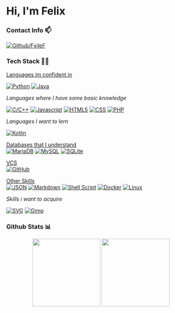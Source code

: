 # Hi, I'm Felix

### Contact Info 📫

[<img alt="Github/FxileF" src="https://img.shields.io/badge/GitHub/FxileF-%2312100E?style=flat-square&logo=Github&logoColor=white"/>](https://github.com/FxileF)

### Tech Stack 👨‍💻

<ins>Languages im confident in</ins><br>

[<img alt="Python" src="https://img.shields.io/badge/Python-2b5b84?style=flat-square&logo=python&logoColor=white"/>](https://www.python.org/)
[<img alt="Java" src="https://img.shields.io/badge/Java-f15f2d?style=flat-square"/>](https://www.java.com)

<i>Languages where I have some basic knowledge</i>

[<img alt="C/C++" src="https://img.shields.io/badge/-C/C%2B%2B-00599C?style=flat-square&logo=c%2B%2B&logoColor=white"/>](http://www.cplusplus.com/)
[<img alt="Javascript" src="https://img.shields.io/badge/JavaScript-F7DF1E?style=flat-square&logo=javascript&logoColor=black"/>](https://developer.mozilla.org/en-US/docs/Web/JavaScript)
[<img alt="HTML5" src="https://img.shields.io/badge/HTML5-E34F26?style=flat-square&logo=html5&logoColor=white"/>](https://developer.mozilla.org/en-US/docs/Web/Guide/HTML/HTML5)
[<img alt="CSS" src="https://img.shields.io/badge/CSS-264de4?&style=flat-square&logo=css3&logoColor=white"/>](https://developer.mozilla.org/en-US/docs/Web/CSS)
[<img alt="PHP" src="https://img.shields.io/badge/PHP-777BB4?style=flat-square&logo=php&logoColor=white"/>](https://www.php.net/)

<i>Languages I want to lern</i>

[<img alt="Kotlin" src="https://img.shields.io/badge/Kotlin-7f52ff?style=flat-square&logo=Kotlin&logoColor=white"/>](https://kotlinlang.org/)

<ins>Databases that I understand</ins><br>
[<img alt="MariaDB" src="https://img.shields.io/badge/MariaDB-4e629a?style=flat-square&logo=mariadb&logoColor=white"/>](https://mariadb.org/)
[<img alt="MySQL" src="https://img.shields.io/badge/MySQL-00758f?style=flat-square&logo=mysql&logoColor=white"/>](https://www.mysql.com/)
[<img alt="SQLite" src="https://img.shields.io/badge/SQLite-044a64?style=flat-square&logo=sqlite&logoColor=white"/>](https://www.sqlite.org/)

<ins>VCS</ins><br>
[<img alt="GitHub" src="https://img.shields.io/badge/GitHub-100000?style=flat-square&logo=github&logoColor=white"/>](https://github.com/)

<ins>Other Skills</ins><br>
[<img alt="JSON" src="https://img.shields.io/badge/JSON-100000?style=flat-square&logo=json&logoColor=white"/>](https://www.json.org/)
[<img alt="Markdown" src="https://img.shields.io/badge/Markdown-100000?style=flat-square&logo=markdown&logoColor=white"/>](https://www.markdownguide.org/basic-syntax/)
[<img alt="Shell Script" src="https://img.shields.io/badge/Shell_Script-100000?style=flat-square&logo=gnu-bash&logoColor=white"/>]()
[<img alt="Docker" src="https://img.shields.io/badge/Docker-003f8c?style=flat-square&logo=docker&logoColor=white"/>](https://www.docker.com/)
[<img alt="Linux" src="https://img.shields.io/badge/Linux-100000?style=flat-square&logo=Linux&logoColor=white"/>](https://www.linux.org/)

<i>Skills i want to acquire</i>

[<img alt="SVG" src="https://img.shields.io/badge/SVG-100000?style=flat-square&logo=svg&logoColor=white"/>](https://developer.mozilla.org/docs/Web/SVG)
[<img alt="Gimp" src="https://img.shields.io/badge/Gimp-657D8B?style=flat-square&logo=gimp&logoColor=white"/>](https://www.gimp.org/)

### Github Stats 📊

<div align="center">
  <img height="180em" src="https://github-readme-stats.vercel.app/api?username=FxileF&count_private=true&show_icons=true&theme=dark"/>
  <img height="180em" src="https://github-readme-stats.vercel.app/api/top-langs/?username=FxileF&theme=dark&layout=compact&langs_count=6"/>
</div>

<!--
**Commandcracker/Commandcracker** is a ✨ _special_ ✨ repository because its `README.md` (this file) appears on your GitHub profile.

Here are some ideas to get you started:

- 🔭 I’m currently working on ...
- 🌱 I’m currently learning ...
- 👯 I’m looking to collaborate on ...
- 🤔 I’m looking for help with ...
- 💬 Ask me about ...
- 📫 How to reach me: ...
- 😄 Pronouns: ...
- ⚡ Fun fact: ...
-->
